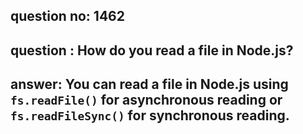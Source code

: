 
      
## question no: 1462

## question : How do you read a file in Node.js?

## answer: You can read a file in Node.js using `fs.readFile()` for asynchronous reading or `fs.readFileSync()` for synchronous reading.
      